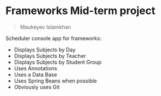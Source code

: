 # Frameworks Mid-term project
>Maukeyev Islamkhan

Scheduler console app for frameworks:
- Displays Subjects by Day
- Displays Subjects by Teacher
- Displays Subjects by Student Group
- Uses Annotations
- Uses a Data Base
- Uses Spring Beans when possible
- Obviously uses Git
